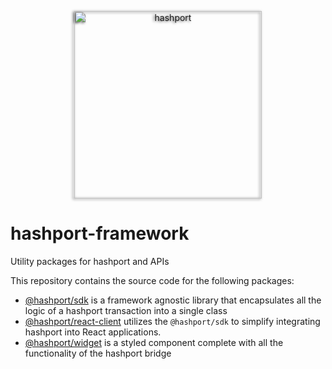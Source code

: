 <p align="center">
    <a href="https://www.hashport.network/"><img style="filter: drop-shadow(-2px 1px 2px rgba(0,0,0,0.75));" width="300px" src="https://hashport.network/wp-content/uploads/hashport-logo-dark.svg" alt="hashport"></a>
</p>

# hashport-framework
Utility packages for hashport and APIs

This repository contains the source code for the following packages:

- [@hashport/sdk](./packages/sdk) is a framework agnostic library that encapsulates all the logic of a hashport transaction into a single class
- [@hashport/react-client](./packages/react-client) utilizes the `@hashport/sdk` to simplify integrating hashport into React applications.
- [@hashport/widget](./packages/widget) is a styled component complete with all the functionality of the hashport bridge